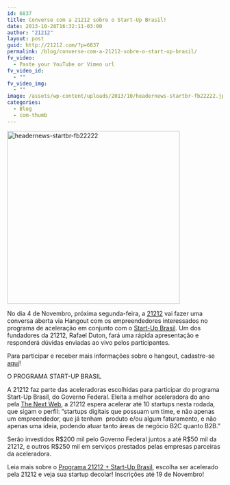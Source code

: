 ```yaml
---
id: 6837
title: Converse com a 21212 sobre o Start-Up Brasil!
date: 2013-10-28T16:32:11-03:00
author: "21212"
layout: post
guid: http://21212.com/?p=6837
permalink: /blog/converse-com-a-21212-sobre-o-start-up-brasil/
fv_video:
  - Paste your YouTube or Vimeo url
fv_video_id:
  - ""
fv_video_img:
  - ""
image: /assets/wp-content/uploads/2013/10/headernews-startbr-fb22222.jpg
categories:
  - Blog
  - com-thumb
---
```

<p dir="ltr">
  <a href="http://21212.com/assets/wp-content/uploads/2013/10/headernews-startbr-fb22222.jpg"><img class="aligncenter size-full wp-image-6839" alt="headernews-startbr-fb22222" src="{{ site.url }}/assets/wp-content/uploads/2013/10/headernews-startbr-fb22222.jpg" width="403" height="404" srcset="{{ site.url }}/assets/wp-content/uploads/2013/10/headernews-startbr-fb22222.jpg 403w, {{ site.url }}/assets/wp-content/uploads/2013/10/headernews-startbr-fb22222-150x150.jpg 150w, {{ site.url }}/assets/wp-content/uploads/2013/10/headernews-startbr-fb22222-300x300.jpg 300w" sizes="(max-width: 403px) 100vw, 403px" /></a>
</p>

<p dir="ltr">
  No dia 4 de Novembro, próxima segunda-feira, a <a href="http://21212.com/">21212</a> vai fazer uma conversa aberta via Hangout com os empreendedores interessados no programa de aceleração em conjunto com o <a href="http://startupbrasil.mcti.gov.br/">Start-Up Brasil</a>. Um dos fundadores da 21212, Rafael Duton, fará uma rápida apresentação e responderá dúvidas enviadas ao vivo pelos participantes.
</p>

<p dir="ltr">
  Para participar e receber mais informações sobre o hangout, cadastre-se <a href="http://eepurl.com/HFbaT">aqui</a>!
</p>

<p dir="ltr">
  O PROGRAMA START-UP BRASIL
</p>

<p dir="ltr">
  A 21212 faz parte das aceleradoras escolhidas para participar do programa Start-Up Brasil, do Governo Federal. Eleita a melhor aceleradora do ano pela <a href="http://thenextweb.com/">The Next Web</a>, a 21212 espera acelerar até 10 startups nesta rodada, que sigam o perfil: “startups digitais que possuam um time, e não apenas um empreendedor, que já tenham  produto e/ou algum faturamento, e não apenas uma ideia, podendo atuar tanto áreas de negócio B2C quanto B2B.”
</p>

<p dir="ltr">
  Serão investidos R$200 mil pelo Governo Federal juntos a até R$50 mil da 21212, e outros R$250 mil em serviços prestados pelas empresas parceiras da aceleradora.
</p>

<p dir="ltr">
  Leia mais sobre o <a href="http://startupbrasil.21212.com/%20">Programa 21212 + Start-Up Brasil</a>, escolha ser acelerado pela 21212 e veja sua startup decolar! Inscrições até 19 de Novembro!
</p>

&nbsp;